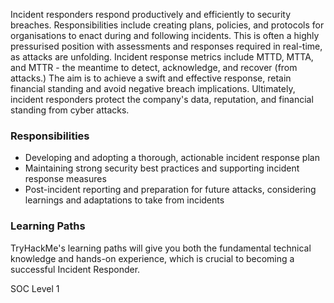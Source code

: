 Incident responders respond productively and efficiently to security breaches. Responsibilities include creating plans, policies, and protocols for organisations to enact during and following incidents. This is often a highly pressurised position with assessments and responses required in real-time, as attacks are unfolding. Incident response metrics include MTTD, MTTA, and MTTR - the meantime to detect, acknowledge, and recover (from attacks.) The aim is to achieve a swift and effective response, retain financial standing and avoid negative breach implications. Ultimately, incident responders protect the company's data, reputation, and financial standing from cyber attacks.

### Responsibilities
* Developing and adopting a thorough, actionable incident response plan
* Maintaining strong security best practices and supporting incident response measures
* Post-incident reporting and preparation for future attacks, considering learnings and adaptations to take from incidents
### Learning Paths
TryHackMe's learning paths will give you both the fundamental technical knowledge and hands-on experience, which is crucial to becoming a successful Incident Responder.

SOC Level 1

